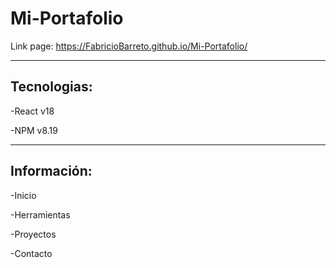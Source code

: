 # Mi-Portafolio

Link page:
https://FabricioBarreto.github.io/Mi-Portafolio/

---

## Tecnologias:

-React v18

-NPM v8.19

---

## Información:

-Inicio

-Herramientas

-Proyectos

-Contacto
